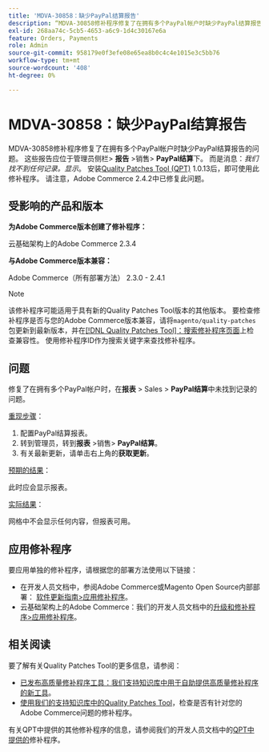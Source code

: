 ```yaml
---
title: 'MDVA-30858：缺少PayPal结算报告'
description: “MDVA-30858修补程序修复了在拥有多个PayPal帐户时缺少PayPal结算报告的问题。 这些报告应位于管理员侧栏&amp；**Reports**&amp；gt； Sales &amp；gt； **PayPal Settlement**下。 而是显示消息： *我们找不到任何记录。*显示。 安装[Quality Patches Tool (QPT)](/help/announcements/adobe-commerce-announcements/magento-quality-patches-released-new-tool-to-self-serve-quality-patches.md) 1.0.13后，即可使用此修补程序。 请注意，Adobe Commerce 2.4.2中已修复此问题。”
exl-id: 268aa74c-5cb5-4653-a6c9-1d4c30167e6a
feature: Orders, Payments
role: Admin
source-git-commit: 958179e0f3efe08e65ea8b0c4c4e1015e3c5bb76
workflow-type: tm+mt
source-wordcount: '408'
ht-degree: 0%

---
```


# MDVA-30858：缺少PayPal结算报告

MDVA-30858修补程序修复了在拥有多个PayPal帐户时缺少PayPal结算报告的问题。 这些报告应位于管理员侧栏> **报告** >销售> **PayPal结算**&#x200B;下。 而是消息：*我们找不到任何记录。显示*。 安装[Quality Patches Tool (QPT)](/help/announcements/adobe-commerce-announcements/magento-quality-patches-released-new-tool-to-self-serve-quality-patches.md) 1.0.13后，即可使用此修补程序。 请注意，Adobe Commerce 2.4.2中已修复此问题。

## 受影响的产品和版本

**为Adobe Commerce版本创建了修补程序：**

云基础架构上的Adobe Commerce 2.3.4

**与Adobe Commerce版本兼容：**

Adobe Commerce（所有部署方法） 2.3.0 - 2.4.1

>[!NOTE]
>
>该修补程序可能适用于具有新的Quality Patches Tool版本的其他版本。 要检查修补程序是否与您的Adobe Commerce版本兼容，请将`magento/quality-patches`包更新到最新版本，并在[[!DNL Quality Patches Tool]：搜索修补程序页面](https://devdocs.magento.com/quality-patches/tool.html#patch-grid)上检查兼容性。 使用修补程序ID作为搜索关键字来查找修补程序。

## 问题

修复了在拥有多个PayPal帐户时，在&#x200B;**报表** > Sales > **PayPal结算**&#x200B;中未找到记录的问题。

<u>重现步骤</u>：

1. 配置PayPal结算报表。
1. 转到管理员，转到&#x200B;**报表** >销售> **PayPal结算**。
1. 有关最新更新，请单击右上角的&#x200B;**获取更新**。

<u>预期的结果</u>：

此时应会显示报表。

<u>实际结果</u>：

网格中不会显示任何内容，但报表可用。

## 应用修补程序

要应用单独的修补程序，请根据您的部署方法使用以下链接：

* 在开发人员文档中，参阅Adobe Commerce或Magento Open Source内部部署： [软件更新指南>应用修补程序](https://devdocs.magento.com/guides/v2.4/comp-mgr/patching/mqp.html)。
* 云基础架构上的Adobe Commerce：我们的开发人员文档中的[升级和修补程序>应用修补程序](https://devdocs.magento.com/cloud/project/project-patch.html)。

## 相关阅读

要了解有关Quality Patches Tool的更多信息，请参阅：

* [已发布高质量修补程序工具：我们支持知识库中用于自助提供高质量修补程序的新工具](/help/announcements/adobe-commerce-announcements/magento-quality-patches-released-new-tool-to-self-serve-quality-patches.md)。
* [使用我们的支持知识库中的Quality Patches Tool](/help/support-tools/patches-available-in-qpt-tool/check-patch-for-magento-issue-with-magento-quality-patches.md)，检查是否有针对您的Adobe Commerce问题的修补程序。

有关QPT中提供的其他修补程序的信息，请参阅我们的开发人员文档中的[QPT中提供的](https://devdocs.magento.com/quality-patches/tool.html#patch-grid)修补程序。
